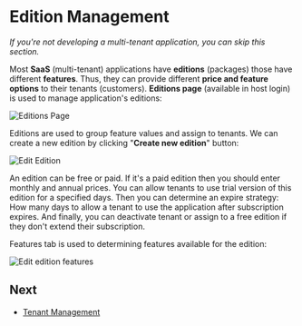 # Edition Management

*If you're not developing a multi-tenant application, you can skip this section.*

Most **SaaS** (multi-tenant) applications have **editions** (packages) those have different **features**. Thus, they can provide different **price and feature options** to their tenants (customers). **Editions page** (available in host login) is used to manage application's editions:

<img src="D:/Github/documents/docs/en/images/editions-page-core-4.png" alt="Editions Page" class="img-thumbnail" />

Editions are used to group feature values and assign to tenants. We can create a new edition by clicking "**Create new edition**" button:

<img src="D:/Github/documents/docs/en/images/edition-edit-1.png" alt="Edit Edition" class="img-thumbnail" />

An edition can be free or paid. If it's a paid edition then you should enter monthly and annual prices. You can allow tenants to use trial version of this edition for a specified days. Then you can determine an
expire strategy: How many days to allow a tenant to use the application after subscription expires. And finally, you can deactivate tenant or assign to a free edition if they don't extend their subscription.

Features tab is used to determining features available for the edition:

<img src="D:/Github/documents/docs/en/images/edition-feature-editing-core-1.png" alt="Edit edition features" class="img-thumbnail" />

## Next

- [Tenant Management](Features-Mvc-Core-Tenant-Management)